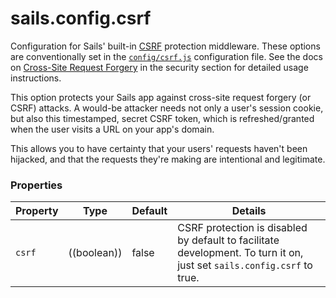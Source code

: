 # sails.config.csrf

Configuration for Sails' built-in [CSRF]() protection middleware.  These options are conventionally set in the [`config/csrf.js`]() configuration file.  See the docs on [Cross-Site Request Forgery]() in the security section for detailed usage instructions.

This option protects your Sails app against cross-site request forgery (or CSRF) attacks. A would-be attacker needs not only a user's session cookie, but also this timestamped, secret CSRF token, which is refreshed/granted when the user visits a URL on your app's domain.

This allows you to have certainty that your users' requests haven't been hijacked, and that the requests they're making are intentional and legitimate.


### Properties

| Property    | Type       | Default   | Details |
|-------------|:----------:|-----------|---------|
| `csrf`      | ((boolean))| false     | CSRF protection is disabled by default to facilitate development.  To turn it on, just set `sails.config.csrf` to true.



<docmeta name="uniqueID" value="CSRF353281">
<docmeta name="displayName" value="sails.config.csrf">

